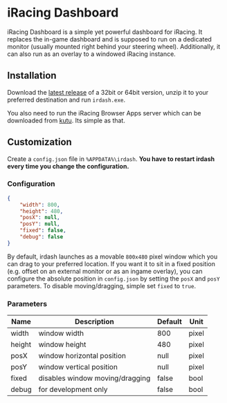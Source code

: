 # iRacing Dashboard

iRacing Dashboard is a simple yet powerful dashboard for iRacing. It replaces the in-game dashboard and is supposed to run on a dedicated monitor (usually mounted right behind your steering wheel). Additionally, it can also run as an overlay to a windowed iRacing instance.

## Installation

Download the [latest release](https://github.com/pminnieur/irdash/releases) of a 32bit or 64bit version, unzip it to your preferred destination and run `irdash.exe`.

You also need to run the iRacing Browser Apps server which can be downloaded from [kutu](http://ir-apps.kutu.ru/). Its simple as that.

## Customization

Create a `config.json` file in `%APPDATA%\irdash`. **You have to restart irdash every time you change the configuration.**

### Configuration

``` json
{
    "width": 800,
    "height": 480,
    "posX": null,
    "posY": null,
    "fixed": false,
    "debug": false
}
```

By default, irdash launches as a movable `800x480` pixel window which you can drag to your preferred location. If you want it to sit in a fixed position (e.g. offset on an external monitor or as an ingame overlay), you can configure the absolute position in `config.json` by setting the `posX` and `posY` parameters. To disable moving/dragging, simple set `fixed` to `true`.

### Parameters

| Name | Description | Default | Unit |
| ---- | ----------- | ------- | ---- |
| width | window width | 800 | pixel |
| height | window height | 480 | pixel |
| posX | window horizontal position | null | pixel |
| posY | window vertical position | null | pixel |
| fixed | disables window moving/dragging | false | bool |
| debug | for development only | false | bool |
